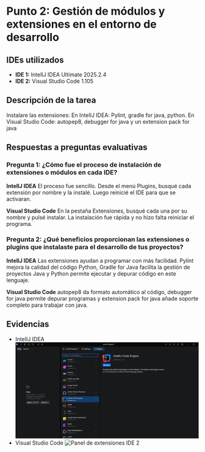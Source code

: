 # Punto 2: Gestión de módulos y extensiones en el entorno de desarrollo

## IDEs utilizados
- **IDE 1:** IntelIJ IDEA Ultimate 2025.2.4
- **IDE 2:** Visual Studio Code 1.105

## Descripción de la tarea
Instalare las extensiones:
En IntelIJ IDEA: Pylint, gradle for java, python.
En Visual Studio Code: autopep8, debugger for java y un extension pack for java

## Respuestas a preguntas evaluativas

### Pregunta 1: ¿Cómo fue el proceso de instalación de extensiones o módulos en cada IDE?
**IntelIJ IDEA**
El proceso fue sencillo. Desde el menú Plugins, busqué cada extensión por nombre y la instalé. Luego reinicié el IDE para que se activaran.

**Visual Studio Code**
En la pestaña Extensiones, busqué cada una por su nombre y pulsé instalar. La instalación fue rápida y no hizo falta reiniciar el programa.

### Pregunta 2: ¿Qué beneficios proporcionan las extensiones o plugins que instalaste para el desarrollo de tus proyectos?
**IntelIJ IDEA**
Las extensiones ayudan a programar con más facilidad. Pylint mejora la calidad del código Python, Gradle for Java facilita la gestión de proyectos Java y Python permite ejecutar y depurar código en este lenguaje.

**Visual Studio Code**
autopep8 da formato automático al código, debugger for java permite depurar programas y extension pack for java añade soporte completo para trabajar con java.

## Evidencias
- IntelIJ IDEA
![Panel de extensiones IDE 1](capturas/punto2_ide1_modulos.png)
- Visual Studio Code
![Panel de extensiones IDE 2](capturas/punto2_ide2_modulos.png)
